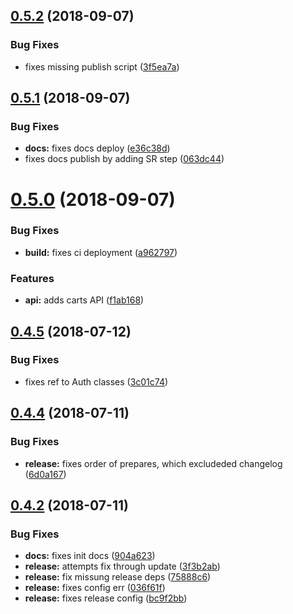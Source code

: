 ## [0.5.2](https://github.com/tillhub/tillhub-sdk-node/compare/v0.5.1...v0.5.2) (2018-09-07)


### Bug Fixes

* fixes missing publish script ([3f5ea7a](https://github.com/tillhub/tillhub-sdk-node/commit/3f5ea7a))

## [0.5.1](https://github.com/tillhub/tillhub-sdk-node/compare/v0.5.0...v0.5.1) (2018-09-07)


### Bug Fixes

* **docs:** fixes docs deploy ([e36c38d](https://github.com/tillhub/tillhub-sdk-node/commit/e36c38d))
* fixes docs publish by adding SR step ([063dc44](https://github.com/tillhub/tillhub-sdk-node/commit/063dc44))

# [0.5.0](https://github.com/tillhub/tillhub-sdk-node/compare/v0.4.5...v0.5.0) (2018-09-07)


### Bug Fixes

* **build:** fixes ci deployment ([a962797](https://github.com/tillhub/tillhub-sdk-node/commit/a962797))


### Features

* **api:** adds carts API ([f1ab168](https://github.com/tillhub/tillhub-sdk-node/commit/f1ab168))

## [0.4.5](https://github.com/tillhub/tillhub-sdk-node/compare/v0.4.4...v0.4.5) (2018-07-12)


### Bug Fixes

* fixes ref to Auth classes ([3c01c74](https://github.com/tillhub/tillhub-sdk-node/commit/3c01c74))

## [0.4.4](https://github.com/tillhub/tillhub-sdk-node/compare/v0.4.3...v0.4.4) (2018-07-11)


### Bug Fixes

* **release:** fixes order of prepares, which excludeded changelog ([6d0a167](https://github.com/tillhub/tillhub-sdk-node/commit/6d0a167))

## [0.4.2](https://github.com/tillhub/tillhub-sdk-node/compare/v0.4.1...v0.4.2) (2018-07-11)


### Bug Fixes

* **docs:** fixes init docs ([904a623](https://github.com/tillhub/tillhub-sdk-node/commit/904a623))
* **release:** attempts fix through update ([3f3b2ab](https://github.com/tillhub/tillhub-sdk-node/commit/3f3b2ab))
* **release:** fix missung release deps ([75888c6](https://github.com/tillhub/tillhub-sdk-node/commit/75888c6))
* **release:** fixes config err ([036f61f](https://github.com/tillhub/tillhub-sdk-node/commit/036f61f))
* **release:** fixes release config ([bc9f2bb](https://github.com/tillhub/tillhub-sdk-node/commit/bc9f2bb))
